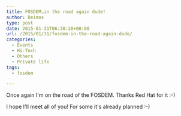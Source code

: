 ```yaml
---
title: FOSDEM…in the road again dude!
author: Deimos
type: post
date: 2015-01-31T06:30:20+00:00
url: /2015/01/31/fosdem-in-the-road-again-dude/
categories:
  - Events
  - Hi-Tech
  - Others
  - Private life
tags:
  - fosdem

---
```


Once again I'm on the road of the FOSDEM. Thanks Red Hat for it :-)

I hope I'll meet all of you! For some it's already planned :-)